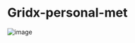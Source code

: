 # Gridx-personal-met
![image](https://github.com/hel-samet/Gridx-personal-met/assets/113760359/4539a69e-3996-4c99-bade-44c1be2e7646)
